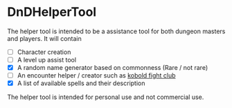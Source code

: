 # DnDHelperTool

The helper tool is intended to be a assistance tool for both dungeon masters and players. It will contain 
- [ ] Character creation
- [ ] A level up assist tool
- [x] A random name generator based on commonness (Rare / not rare)
- [ ] An encounter helper / creator such as [kobold fight club](http://kobold.club/fight/)
- [x] A list of available spells and their description

The helper tool is intended for personal use and not commercial use. 
